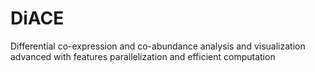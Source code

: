 # DiACE
Differential co-expression and co-abundance analysis and visualization advanced with features parallelization and efficient computation
